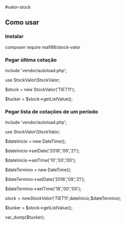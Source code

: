 #valor-stock
<h2>Como usar</h2>

<h3>Instalar</h3>
composer require malf88/stock-valor




<h3>Pegar última cotação</h3>

include 'vendor/autoload.php';

use StockValor\StockValor;

$stock = new StockValor('TIET11');

$tucker = $stock->getListValue();

<h3>Pegar lista de cotações de um período</h3>

include 'vendor/autoload.php';

use StockValor\StockValor;

$dateInicio = new DateTime();

$dateInicio->setDate('2018','09','21');

$dateInicio->setTime('10','00','00');

$dateTermino = new DateTime();

$dateTermino->setDate('2018','09','21');

$dateTermino->setTime('18','00','00');

$stock = new StockValor('TIET11',$dateInicio,$dateTermino);

$tucker = $stock->getListValue();

var_dump($tucker);
